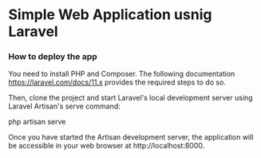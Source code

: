# Simple Web Application usnig Laravel #

### How to deploy the app ###
You need to install PHP and Composer. The following documentation https://laravel.com/docs/11.x provides the required steps to do so.

Then, clone the project and start Laravel's local development server using Laravel Artisan's serve command:

php artisan serve

Once you have started the Artisan development server, the application will be accessible in your web browser at http://localhost:8000.

